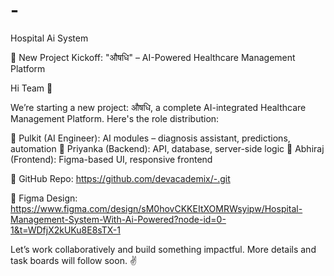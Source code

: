 # -
Hospital Ai System

🚀 New Project Kickoff: "औषधि" – AI-Powered Healthcare Management Platform

Hi Team 👋

We’re starting a new project: औषधि, a complete AI-integrated Healthcare Management Platform.
Here's the role distribution:

🔹 Pulkit (AI Engineer): AI modules – diagnosis assistant, predictions, automation
🔹 Priyanka (Backend): API, database, server-side logic
🔹 Abhiraj (Frontend): Figma-based UI, responsive frontend

📂 GitHub Repo:
https://github.com/devacademix/-.git

🎨 Figma Design:
https://www.figma.com/design/sM0hovCKKEItXOMRWsyipw/Hospital-Management-System-With-Ai-Powered?node-id=0-1&t=WDfjX2kUKu8E8sTX-1

Let’s work collaboratively and build something impactful.
More details and task boards will follow soon. ✌
